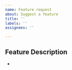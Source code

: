 ```yaml
---
name: Feature request
about: Suggest a feature
title: ''
labels: ''
assignees: ''

---
```


## Feature Description
- 